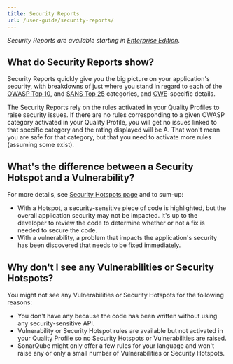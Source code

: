 ```yaml
---
title: Security Reports
url: /user-guide/security-reports/
---
```


*Security Reports are available starting in [Enterprise Edition](https://redirect.sonarsource.com/editions/enterprise.html).*

## What do Security Reports show?
Security Reports quickly give you the big picture on your application's security, with breakdowns of just where you stand in regard to each of the [OWASP Top 10](https://www.owasp.org/index.php/Top_10-2017_Top_10), and [SANS Top 25](https://www.sans.org/top25-software-errors) categories, and [CWE](https://cwe.mitre.org/)-specific details.

The Security Reports rely on the rules activated in your Quality Profiles to raise security issues. If there are no rules corresponding to a given OWASP category activated in your Quality Profile, you will get no issues linked to that specific category and the rating displayed will be A. That won't mean you are safe for that category, but that you need to activate more rules (assuming some exist).

## What's the difference between a Security Hotspot and a Vulnerability?

For more details, see [Security Hotspots page](/user-guide/security-hotspots/) and to sum-up:
* With a Hotspot, a security-sensitive piece of code is highlighted, but the overall application security may not be impacted. It's up to the developer to review the code to determine whether or not a fix is needed to secure the code.
* With a vulnerability, a problem that impacts the application's security has been discovered that needs to be fixed immediately.
 

## Why don't I see any Vulnerabilities or Security Hotspots?
You might not see any Vulnerabilities or Security Hotspots for the following reasons:
* You don't have any because the code has been written without using any security-sensitive API. 
* Vulnerability or Security Hotspot rules are available but not activated in your Quality Profile so no Security Hotspots or Vulnerabilities are raised.
* SonarQube might only offer a few rules for your language and won't raise any or only a small number of Vulnerabilities or Security Hotspots.
